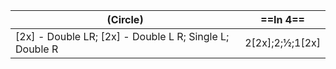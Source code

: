 |(Circle) |==In 4==|
|----|-----|
|[2x] - Double LR; [2x] - Double L R; Single L; Double R | 2[2x];2;½;1[2x] |
